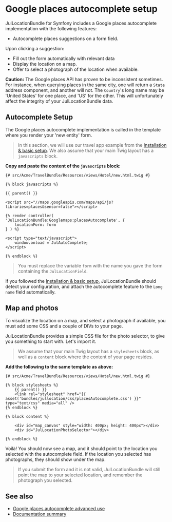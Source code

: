 Google places autocomplete setup
================================

JulLocationBundle for Symfony includes a Google places autocomplete implementation
with the following features:

- Autocomplete places suggestions on a form field.

Upon clicking a suggestion:

- Fill out the form automatically with relevant data
- Display the location on a map.
- Offer to select a photograph of the location when available.

**Caution:** The Google places API has proven to be inconsistent sometimes. For instance, when
querying places in the same city, one will return a `State` address component, and another
will not. The `Country`'s long name may be 'United States' for one place, and 'US' for the
other. This will unfortunately affect the integrity of your JulLocationBundle data.

## Autocomplete Setup

The Google places autocomplete implementation is called in the template where you render
your 'new entity' form.

> In this section, we will use our travel app example from the [Installation & basic setup](installation_basic_setup.md).
> We also assume that your main Twig layout has a `javascripts` block.

**Copy and paste the content of the `javascripts` block:**

``` twig
{# src/Acme/TravelBundle/Resources/views/Hotel/new.html.twig #}

{% block javascripts %}

{{ parent() }}

<script src="//maps.googleapis.com/maps/api/js?libraries=places&sensor=false"></script>

{% render controller( 'JulLocationBundle:Googlemaps:placesAutocomplete', {
    locationForm: form
} ) %}

<script type="text/javascript">
    window.onload = JulAutoComplete;
</script>

{% endblock %}

```

> You must replace the variable `form` with the name you gave the form containing
> the `JulLocationField`.

If you followed the [Installation & basic setup](installation_basic_setup.md),
JulLocationBundle should detect your configuration, and attach the autocomplete
feature to the `Long name` field automatically.

## Map and photos

To visualize the location on a map, and select a photograph if available, you must
add some CSS and a couple of DIVs to your page.

JulLocationBundle provides a simple CSS file for the photo selector, to give you
something to start with. Let's import it.

> We assume that your main Twig layout has a `stylesheets` block,
> as well as a `content` block where the content of your page resides.

**Add the following to the same template as above:**

``` twig
{# src/Acme/TravelBundle/Resources/views/Hotel/new.html.twig #}

{% block stylesheets %}
    {{ parent() }}
    <link rel="stylesheet" href="{{ asset('bundles/jullocation/css/placesAutocomplete.css') }}" type="text/css" media="all" />
{% endblock %}

{% block content %}

    <div id="map_canvas" style="width: 400px; height: 400px"></div>
    <div id="JulLocationPhotoSelector"></div>

{% endblock %}

```

Voilà! You should now see a map, and it should point to the location you selected
with the autocomplete field. If the location you selected has photographs, they should
show under the map.

> If you submit the form and it is not valid, JulLocationBundle will still point the
> map to your selected location, and remember the photograph you selected.

## See also

- [Google places autocomplete advanced use](google_places_autocomplete_advanced_use.md)
- [Documentation summary](index.md)

